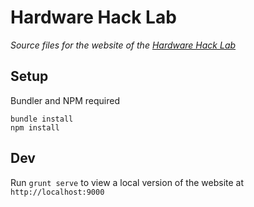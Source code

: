 # Hardware Hack Lab
_Source files for the website of the [Hardware Hack Lab](https://hardwarehacklab.io)_

## Setup
Bundler and NPM required
```
bundle install
npm install
```

## Dev

Run `grunt serve` to view a local version of the website at `http://localhost:9000`
